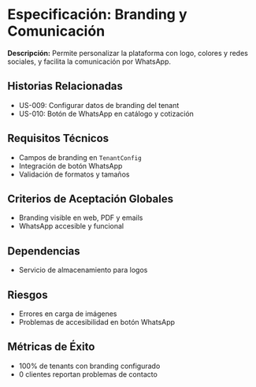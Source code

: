 # Especificación: Branding y Comunicación

**Descripción:**
Permite personalizar la plataforma con logo, colores y redes sociales, y facilita la comunicación por WhatsApp.

## Historias Relacionadas
- US-009: Configurar datos de branding del tenant
- US-010: Botón de WhatsApp en catálogo y cotización

## Requisitos Técnicos
- Campos de branding en `TenantConfig`
- Integración de botón WhatsApp
- Validación de formatos y tamaños

## Criterios de Aceptación Globales
- Branding visible en web, PDF y emails
- WhatsApp accesible y funcional

## Dependencias
- Servicio de almacenamiento para logos

## Riesgos
- Errores en carga de imágenes
- Problemas de accesibilidad en botón WhatsApp

## Métricas de Éxito
- 100% de tenants con branding configurado
- 0 clientes reportan problemas de contacto
